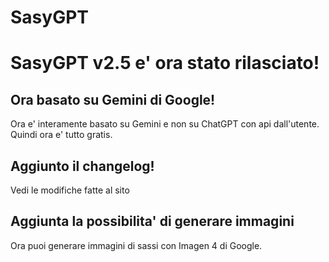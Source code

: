 # SasyGPT

# SasyGPT v2.5 e' ora stato rilasciato!

## Ora basato su Gemini di Google!
Ora e' interamente basato su Gemini e non su ChatGPT con api dall'utente.
Quindi ora e' tutto gratis.

## Aggiunto il changelog!
Vedi le modifiche fatte al sito

## Aggiunta la possibilita' di generare immagini
Ora puoi generare immagini di sassi con Imagen 4 di Google.
